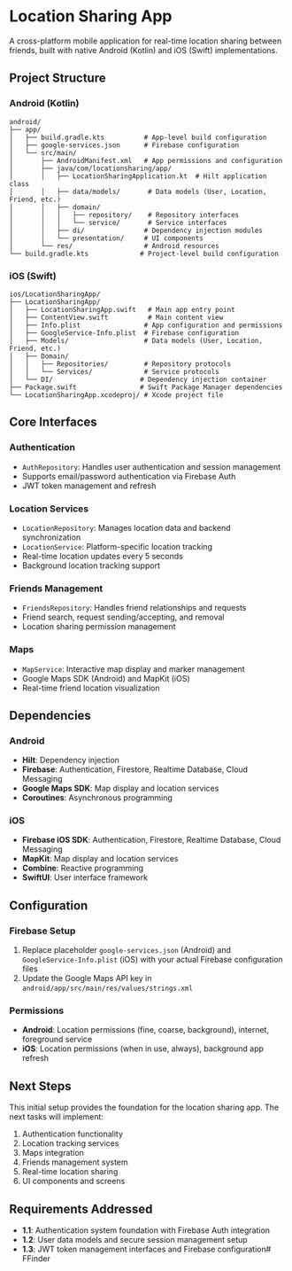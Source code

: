 # Location Sharing App

A cross-platform mobile application for real-time location sharing between friends, built with native Android (Kotlin) and iOS (Swift) implementations.

## Project Structure

### Android (Kotlin)
```
android/
├── app/
│   ├── build.gradle.kts          # App-level build configuration
│   ├── google-services.json      # Firebase configuration
│   └── src/main/
│       ├── AndroidManifest.xml   # App permissions and configuration
│       ├── java/com/locationsharing/app/
│       │   ├── LocationSharingApplication.kt  # Hilt application class
│       │   ├── data/models/       # Data models (User, Location, Friend, etc.)
│       │   ├── domain/
│       │   │   ├── repository/    # Repository interfaces
│       │   │   └── service/       # Service interfaces
│       │   ├── di/               # Dependency injection modules
│       │   └── presentation/     # UI components
│       └── res/                  # Android resources
└── build.gradle.kts             # Project-level build configuration
```

### iOS (Swift)
```
ios/LocationSharingApp/
├── LocationSharingApp/
│   ├── LocationSharingApp.swift   # Main app entry point
│   ├── ContentView.swift          # Main content view
│   ├── Info.plist                # App configuration and permissions
│   ├── GoogleService-Info.plist  # Firebase configuration
│   ├── Models/                   # Data models (User, Location, Friend, etc.)
│   ├── Domain/
│   │   ├── Repositories/         # Repository protocols
│   │   └── Services/             # Service protocols
│   └── DI/                      # Dependency injection container
├── Package.swift                # Swift Package Manager dependencies
└── LocationSharingApp.xcodeproj/ # Xcode project file
```

## Core Interfaces

### Authentication
- `AuthRepository`: Handles user authentication and session management
- Supports email/password authentication via Firebase Auth
- JWT token management and refresh

### Location Services
- `LocationRepository`: Manages location data and backend synchronization
- `LocationService`: Platform-specific location tracking
- Real-time location updates every 5 seconds
- Background location tracking support

### Friends Management
- `FriendsRepository`: Handles friend relationships and requests
- Friend search, request sending/accepting, and removal
- Location sharing permission management

### Maps
- `MapService`: Interactive map display and marker management
- Google Maps SDK (Android) and MapKit (iOS)
- Real-time friend location visualization

## Dependencies

### Android
- **Hilt**: Dependency injection
- **Firebase**: Authentication, Firestore, Realtime Database, Cloud Messaging
- **Google Maps SDK**: Map display and location services
- **Coroutines**: Asynchronous programming

### iOS
- **Firebase iOS SDK**: Authentication, Firestore, Realtime Database, Cloud Messaging
- **MapKit**: Map display and location services
- **Combine**: Reactive programming
- **SwiftUI**: User interface framework

## Configuration

### Firebase Setup
1. Replace placeholder `google-services.json` (Android) and `GoogleService-Info.plist` (iOS) with your actual Firebase configuration files
2. Update the Google Maps API key in `android/app/src/main/res/values/strings.xml`

### Permissions
- **Android**: Location permissions (fine, coarse, background), internet, foreground service
- **iOS**: Location permissions (when in use, always), background app refresh

## Next Steps
This initial setup provides the foundation for the location sharing app. The next tasks will implement:
1. Authentication functionality
2. Location tracking services
3. Maps integration
4. Friends management system
5. Real-time location sharing
6. UI components and screens

## Requirements Addressed
- **1.1**: Authentication system foundation with Firebase Auth integration
- **1.2**: User data models and secure session management setup
- **1.3**: JWT token management interfaces and Firebase configuration#   F F i n d e r  
 